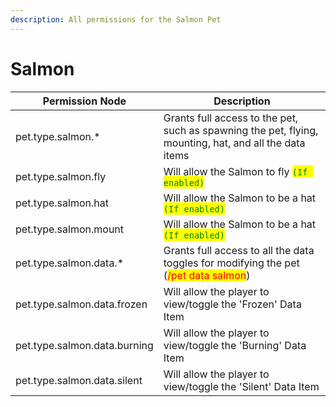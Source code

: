 ```yaml
---
description: All permissions for the Salmon Pet
---
```



# Salmon
| Permission Node | Description |
| - | - |
| pet.type.salmon.* | Grants full access to the pet, such as spawning the pet, flying, mounting, hat, and all the data items |
| pet.type.salmon.fly | Will allow the Salmon to fly <mark style="color:green;">`(If enabled)`</mark> |
| pet.type.salmon.hat | Will allow the Salmon to be a hat <mark style="color:green;">`(If enabled)`</mark> |
| pet.type.salmon.mount | Will allow the Salmon to be a hat <mark style="color:green;">`(If enabled)`</mark> |
| pet.type.salmon.data.* | Grants full access to all the data toggles for modifying the pet (<mark style="color:red;">/pet data salmon</mark>) |
| pet.type.salmon.data.frozen | Will allow the player to view/toggle the 'Frozen' Data Item |
| pet.type.salmon.data.burning | Will allow the player to view/toggle the 'Burning' Data Item |
| pet.type.salmon.data.silent | Will allow the player to view/toggle the 'Silent' Data Item |

